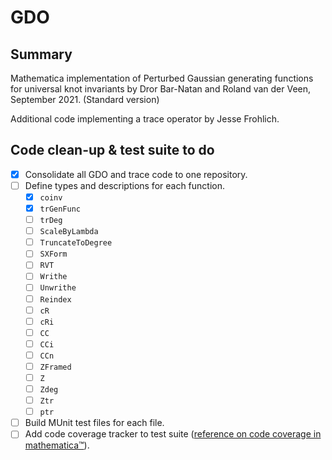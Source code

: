 # GDO #

## Summary ##
Mathematica implementation of Perturbed Gaussian generating functions for
universal knot invariants by Dror Bar-Natan and Roland van der Veen, September
2021\. (Standard version)

Additional code implementing a trace operator by Jesse Frohlich.

## Code clean-up & test suite to do ##
- [X] Consolidate all GDO and trace code to one repository.
- [ ] Define types and descriptions for each function.
  - [X] `coinv`
  - [X] `trGenFunc`
  - [ ] `trDeg`
  - [ ] `ScaleByLambda`
  - [ ] `TruncateToDegree`
  - [ ] `SXForm`
  - [ ] `RVT`
  - [ ] `Writhe`
  - [ ] `Unwrithe`
  - [ ] `Reindex`
  - [ ] `cR`
  - [ ] `cRi`
  - [ ] `CC`
  - [ ] `CCi`
  - [ ] `CCn`
  - [ ] `ZFramed`
  - [ ] `Z`
  - [ ] `Zdeg`
  - [ ] `Ztr`
  - [ ] `ptr`
- [ ] Build MUnit test files for each file.
- [ ] Add code coverage tracker to test suite ([reference on code coverage in
     mathematica™](https://mathematica.stackexchange.com/questions/257309/what-are-some-approaches-to-measuring-code-coverage)).
